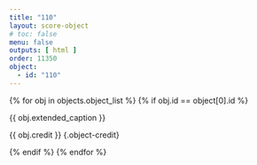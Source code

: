 ```yaml
---
title: "110"
layout: score-object
# toc: false
menu: false
outputs: [ html ]
order: 11350
object:
  - id: "110"
---
```


{% for obj in objects.object_list %}
{% if obj.id == object[0].id %}

{{ obj.extended_caption }}

{{ obj.credit }} {.object-credit}

{% endif %}
{% endfor %}

